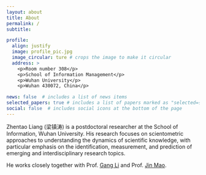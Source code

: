 ```yaml
---
layout: about
title: About
permalink: /
subtitle: 

profile:
  align: justify
  image: profile_pic.jpg
  image_circular: ture # crops the image to make it circular
  address: >
    <p>Room number 308</p>
    <p>School of Information Management</p>
    <p>Wuhan University</p>
    <p>Wuhan 430072, China</p>

news: false  # includes a list of news items
selected_papers: true # includes a list of papers marked as "selected={true}"
social: false  # includes social icons at the bottom of the page
---
```


Zhentao Liang (梁镇涛) is a postdoctoral researcher at the School of Information, Wuhan University. His research focuses on scientometric approaches to understanding the dynamics of scientific knowledge, with particular emphasis on the identification, measurement, and prediction of emerging and interdisciplinary research topics. 

He works closely together with Prof. [Gang Li](https://sim.whu.edu.cn/info/1560/13323.htm) and Prof. [Jin Mao](https://jszy.whu.edu.cn/maojin).